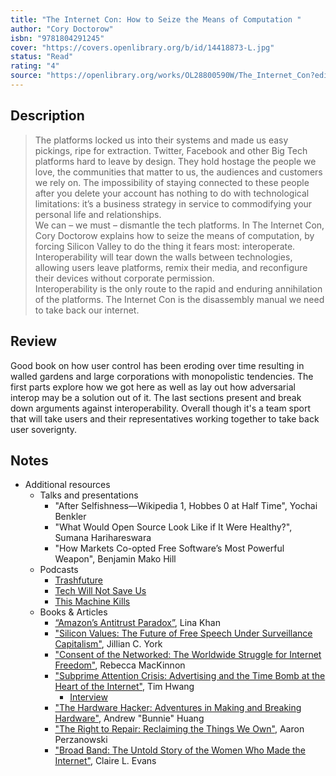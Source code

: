 ```yaml
---
title: "The Internet Con: How to Seize the Means of Computation "
author: "Cory Doctorow"
isbn: "9781804291245"
cover: "https://covers.openlibrary.org/b/id/14418873-L.jpg"
status: "Read"
rating: "4"
source: "https://openlibrary.org/works/OL28800590W/The_Internet_Con?edition=key%3A/books/OL39552949M"
---
```


## Description

> The platforms locked us into their systems and made us easy pickings, ripe for extraction. Twitter, Facebook and other Big Tech platforms hard to leave by design. They hold hostage the people we love, the communities that matter to us, the audiences and customers we rely on. The impossibility of staying connected to these people after you delete your account has nothing to do with technological limitations: it’s a business strategy in service to commodifying your personal life and relationships.
> <br>
> We can – we must – dismantle the tech platforms. In The Internet Con, Cory Doctorow explains how to seize the means of computation, by forcing Silicon Valley to do the thing it fears most: interoperate. Interoperability will tear down the walls between technologies, allowing users leave platforms, remix their media, and reconfigure their devices without corporate permission.
> <br>
> Interoperability is the only route to the rapid and enduring annihilation of the platforms. The Internet Con is the disassembly manual we need to take back our internet.

## Review

Good book on how user control has been eroding over time resulting in walled gardens and large corporations with monopolistic tendencies. The first parts explore how we got here as well as lay out how adversarial interop may be a solution out of it. The last sections present and break down arguments against interoperability. Overall though it's a team sport that will take users and their representatives working together to take back user soverignty. 

## Notes

- Additional resources
  - Talks and presentations 
    - "After Selfishness—Wikipedia 1, Hobbes 0 at Half Time", Yochai Benkler
    - "What Would Open Source Look Like if It Were Healthy?", Sumana Harihareswara
    - "How Markets Co-opted Free Software’s Most Powerful Weapon", Benjamin Mako Hill
  - Podcasts
    - [Trashfuture](https://www.trashfuture.co.uk/)
    - [Tech Will Not Save Us](https://www.techwontsave.us)
    - [This Machine Kills](https://podverse.fm/podcast/yZQWqLVMan)
  - Books & Articles
    - [“Amazon’s Antitrust Paradox”](https://www.yalelawjournal.org/note/amazons-antitrust-paradox), Lina Khan
    - ["Silicon Values: The Future of Free Speech Under Surveillance Capitalism"](https://www.harvard.com/book/silicon_values/), Jillian C. York
    - ["Consent of the Networked: The Worldwide Struggle for Internet Freedom"](https://consentofthenetworked.com/), Rebecca MacKinnon
    - ["Subprime Attention Crisis: Advertising and the Time Bomb at the Heart of the Internet"](https://us.macmillan.com/books/9780374538651/subprimeattentioncrisis), Tim Hwang
      - [Interview](https://archive.org/details/subprime-attention-crisis)
    - ["The Hardware Hacker: Adventures in Making and Breaking Hardware"](https://nostarch.com/hardwarehackerpaperback), Andrew "Bunnie" Huang
    - ["The Right to Repair: Reclaiming the Things We Own"](https://www.cambridge.org/core/books/right-to-repair/D4FBBD5AE06602029E8680BDC7FA93A6), Aaron Perzanowski
    - ["Broad Band: The Untold Story of the Women Who Made the Internet"](https://mitpressbookstore.mit.edu/book/9780735211759), Claire L. Evans